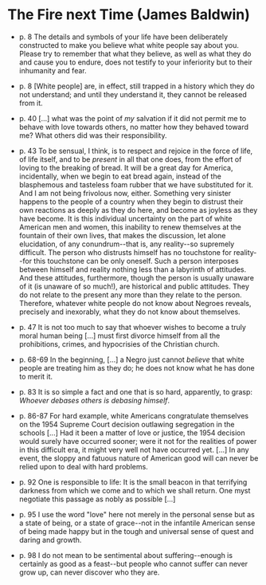 # The Fire next Time (James Baldwin)

- p. 8 The details and symbols of your life have been deliberately constructed to make you believe what white people say about you. Please try to remember that what they believe, as well as what they do and cause you to endure, does not testify to your inferiority but to their inhumanity and fear.

- p. 8 [White people] are, in effect, still trapped in a history which they do not understand; and until they understand it, they cannot be released from it.

- p. 40 \[...\] what was the point of *my* salvation if it did not permit me to behave with love towards others, no matter how they behaved toward me? What others did was their responsibility.

- p. 43 To be sensual, I think, is to respect and rejoice in the force of life, of life itself, and to be *present* in all that one does, from the effort of loving to the breaking of bread. It will be a great day for America, incidentally, when we begin to eat bread again, instead of the blasphemous and tasteless foam rubber that we have substituted for it. And I am not being frivolous now, either. Something very sinister happens to the people of a country when they begin to distrust their own reactions as deeply as they do here, and become as joyless as they have become. It is this individual uncertainty on the part of white American men and women, this inability to renew themselves at the fountain of their own lives, that makes the discussion, let alone elucidation, of any conundrum--that is, any reality--so supremely difficult. The person who distrusts himself has no touchstone for reality--for this touchstone can be only oneself. Such a person interposes between himself and reality nothing less than a labyrinth of attitudes. And these attitudes, furthermore, though the person is usually unaware of it (is unaware of so much!), are historical and public attitudes. They do not relate to the present any more than they relate to the person. Therefore, whatever white people do not know about Negroes reveals, precisely and inexorably, what they do not know about themselves.

- p. 47 It is not too much to say that whoever wishes to become a truly moral human being \[...\] must first divorce himself from all the prohibitions, crimes, and hypocrisies of the Christian church. 

- p. 68-69 In the beginning, \[...\] a Negro just cannot *believe* that white people are treating him as they do; he does not know what he has done to merit it.

- p. 83 It is so simple a fact and one that is so hard, apparently, to grasp: *Whoever debases others is debasing himself*.

- p. 86-87 For hard example, white Americans congratulate themselves on the 1954 Supreme Court decision outlawing segregation in the schools \[...\] Had it been a matter of love or justice, the 1954 decision would surely have occurred sooner; were it not for the realities of power in this difficult era, it might very well not have occurred yet. \[...\] In any event, the sloppy and fatuous nature of American good will can never be relied upon to deal with hard problems. 

- p. 92 One is responsible to life: It is the small beacon in that terrifying darkness from which we come and to which we shall return. One myst negotiate this passage as nobly as possible \[...\]

- p. 95 I use the word "love" here not merely in the personal sense but as a state of being, or a state of grace--not in the infantile American sense of being made happy but in the tough and universal sense of quest and daring and growth.

- p. 98 I do not mean to be sentimental about suffering--enough is certainly as good as a feast--but people who cannot suffer can never grow up, can never discover who they are.





